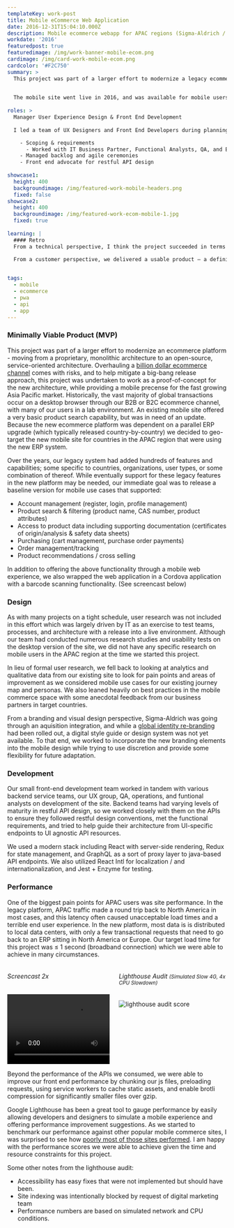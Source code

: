 ```yaml
---
templateKey: work-post
title: Mobile eCommerce Web Application
date: 2016-12-31T15:04:10.000Z
description: Mobile ecommerce webapp for APAC regions (Sigma-Aldrich / MilliporeSigma)
workdate: '2016'
featuredpost: true
featuredimage: /img/work-banner-mobile-ecom.png
cardimage: /img/card-work-mobile-ecom.png
cardcolor: '#F2C750'
summary: >
  This project was part of a larger effort to modernize a legacy ecommerce platform which included breaking down a large monolith into a service-oriented architecture with an emphasis on modularity, performance, and security. For this MVP, our goals were to deliver a fast, user-friendly mobile application for our APAC customers while exercising the new platform architecture in a lower risk environment.  

  
  The mobile site went live in 2016, and was available for mobile users in China, Singapore, S Korea, India, as well as a handful of other countries in the region. The progressive web app supports basic commerce and search functionality as well as profile and order management. 
  
roles: >
  Manager User Experience Design & Front End Development  
  
  I led a team of UX Designers and Front End Developers during planning, development, and through launch activities

    - Scoping & requirements 
      - Worked with IT Business Partner, Functional Analysts, QA, and Backend development teams
    - Managed backlog and agile ceremonies
    - Front end advocate for restful API design
    
showcase1:
  height: 400
  backgroundimage: /img/featured-work-mobile-headers.png
  fixed: false
showcase2:
  height: 400
  backgroundimage: /img/featured-work-ecom-mobile-1.jpg
  fixed: true
  
learning: |
  #### Retro
  From a technical perspective, I think the project succeeded in terms of flushing out problem areas and it was beneficial to see how teams and processes could work more efficiently. As we looked forward to larger more complex projects, it was helpful to go through this "dry run" in a lower risk environment. I definitely leveled up my technical knowledge while working on this project, mostly due to the great people on my team. 
  
  From a customer perspective, we delivered a usable product – a definite improvement on the previous mobile solution, however, because the real audience for this project was internal, I'm not sure that end users would have asked for the solution that was built.  


tags:
  - mobile
  - ecommerce
  - pwa
  - api
  - app
---
```

### Minimally Viable Product (MVP)
This project was part of a larger effort to modernize an ecommerce platform - moving from a proprietary, monolithic architecture to an open-source, service-oriented architecture. Overhauling a [billion dollar ecommerce channel](https://www.digitalcommerce360.com/2017/11/13/e-commerce-comes-strong-mercks-milliporesigma/) comes with risks, and to help mitigate a big-bang release approach, this project was undertaken to work as a proof-of-concept for the new architecture, while providing a mobile precense for the fast growing Asia Pacific market. Historically, the vast majority of global transactions occur on a desktop browser through our B2B or B2C ecommerce channel, with many of our users in a lab environment. An existing mobile site offered a very basic product search capability, but was in need of an update. Because the new ecommerce platform was dependent on a parallel ERP upgrade (which typically released country-by-country) we decided to geo-target the new mobile site for  countries in the APAC region that were using the new ERP system.     

Over the years, our legacy system had added hundreds of features and capabilities; some specific to countries, organizations, user types, or some combination of thereof. While eventually support for these legacy features in the new platform may be needed, our immediate goal was to release a baseline version for mobile use cases that supported:
  - Account management (register, login, profile management)
  - Product search & filtering  (product name, CAS number, product attributes)
  - Access to product data including supporting documentation (certificates of origin/analysis & safety data sheets)
  - Purchasing (cart management, purchase order payments)
  - Order management/tracking
  - Product recommendations / cross selling   

In addition to offering the above functionality through a mobile web experience, we also wrapped the web application in a Cordova application with a barcode scanning functionality. (See screencast below)

### Design
As with many projects on a tight schedule, user research was not included in this effort which was largely driven by IT as an exercise to test teams, processes, and architecture with a release into a live environment. Although our team had conducted numerous research studies and usability tests on the desktop version of the site, we did not have any specific research on mobile users in the APAC region at the time we started this project.   

In lieu of formal user research, we fell back to looking at analytics and qualitative data from our existing site to look for pain points and areas of improvement as we considered mobile use cases for our existing journey map and personas. We also leaned heavily on best practices in the mobile commerce space with some anecdotal feedback from our business partners in target countries. 

From a branding and visual design perspective, Sigma-Aldrich was going through an aquisition integration, and while a [global identity re-branding](https://www.underconsideration.com/brandnew/archives/new_logo_and_identity_for_merck_kgaa_darmstadt_germany_by_futurebrand.php) had been rolled out, a digital style guide or design system was not yet available. To that end, we worked to incorporate the new branding elements into the mobile design while trying to use discretion and provide some flexibility for future adaptation.   

### Development
Our small front-end development team  worked in tandem with various backend service teams, our UX group, QA, operations, and funtional analysts on development of the site. Backend teams had varying levels of maturity in restful API design, so we worked closely with them on the APIs to ensure they followed restful design conventions, met the functional requirements, and tried to help guide their architecture from UI-specific endpoints to UI agnostic API resources.   

We used a modern stack including React with server-side rendering, Redux for state management, and GraphQL as a sort of proxy layer to java-based API endpoints. We also utilized React Intl for localization / and internationalization, and Jest + Enzyme for testing. 

### Performance
One of the biggest pain points for APAC users was site performance. In the legacy platform, APAC traffic made a round trip back to North America in most cases, and this latency often caused unacceptable load times and a terrible end user experience. In the new platform, most data is is distributed to local data centers, with only a few transactional requests that need to go back to an ERP sitting in North America or Europe. Our target load time for this project was ≤ 1 second (broadband connection) which we were able to achieve in many circumstances. 

<div class="columns is-centered has-margin-top-32">
  <div class="column is-4 has-text-centered">
    <h6 class="">Screencast 2x</h6>
    <video width="320px" src="/img/mobile-ecom-2x.mov" controls=""></video>
  </div>
  <div class="column is-8 has-text-centered">
    <h6 class="">Lighthouse Audit <small>(Simulated Slow 4G, 4x CPU Slowdown)</small></h6>
    <img class="img" srcset="/img/card-work-lighthouse-ecom-2.png" alt="lighthouse audit score" />
  </div>
</div>

Beyond the performance of the APIs we consumed, we were able to improve our front end performance by chunking our js files, preloading requests, using service workers to cache static assets, and enable brotli compression for significantly smaller files over gzip.   

Google Lighthouse has been a great tool to gauge performance by easily allowing developers and designers to simulate a mobile experience and offering performance improvement suggestions. As we started to benchmark our performance against other popular mobile commerce sites, I was surprised to see how [poorly most of those sites performed](/blog/lighthouse-mobile-performance-scores). I am happy with the performance scores we were able to achieve given the time and resource constraints for this project.   

Some other notes from the lighthouse audit: 
  - Accessibility has easy fixes that were not implemented but should have been. 
  - Site indexing was intentionally blocked by request of digital marketing team
  - Performance numbers are based on simulated network and CPU conditions. 



